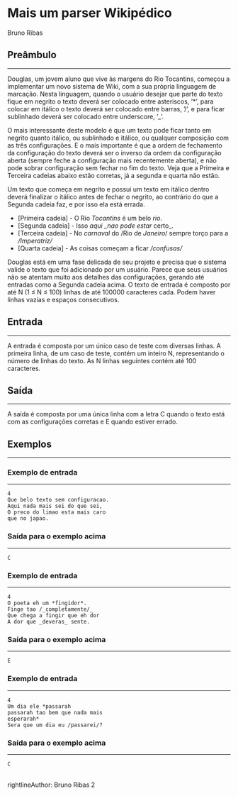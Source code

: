# Mais um parser Wikipédico

Bruno Ribas

## Preâmbulo
---
Douglas, um jovem aluno que vive às margens do Rio Tocantins, começou a implementar um novo sistema de Wiki, com a
sua própria linguagem de marcação.
Nesta linguagem, quando o usuário desejar que parte do texto fique em negrito o texto deverá ser colocado entre asteriscos,
’*’, para colocar em itálico o texto deverá ser colocado entre barras, ’/’, e para ficar sublinhado deverá ser colocado entre
underscore, ’\_’.

O mais interessante deste modelo é que um texto pode ficar tanto em negrito quanto itálico, ou sublinhado e itálico, ou
qualquer composição com as três configurações. E o mais importante é que a ordem de fechamento da configuração do
texto deverá ser o inverso da ordem da configuração aberta (sempre feche a configuração mais recentemente aberta), e não
pode sobrar configuração sem fechar no fim do texto. Veja que a Primeira e Terceira cadeias abaixo estão corretas, já a
segunda e quarta não estão.

Um texto que começa em negrito e possui um texto em itálico dentro deverá finalizar o itálico antes de fechar o negrito,
ao contrário do que a Segunda cadeia faz, e por isso ela está errada.
* [Primeira cadeia] - O Rio *Tocantins* é um belo _rio_.
* [Segunda cadeia] - Isso *aqui _nao pode estar* certo_.
* [Terceira cadeia] - No _carnaval_ do /Rio de *Janeiro*/ sempre torço para a *_/Imperatriz/_*
* [Quarta cadeia] - As coisas começam a ficar */_confusas/_*

Douglas está em uma fase delicada de seu projeto e precisa que o sistema valide o texto que foi adicionado por um usuário.
Parece que seus usuários não se atentam muito aos detalhes das configurações, gerando até entradas como a Segunda
cadeia acima.
O texto de entrada é composto por até N (1 ≤ N ≤ 100) linhas de até 100000 caracteres cada. Podem haver linhas vazias
e espaços consecutivos.

## Entrada
---
A entrada é composta por um único caso de teste com diversas linhas. A primeira linha, de um caso de teste, contém um
inteiro N, representando o número de linhas do texto. As N linhas seguintes contém até 100 caracteres.

## Saída
---
A saída é composta por uma única linha com a letra C quando o texto está com as configurações corretas e E quando
estiver errado.

## Exemplos
---
### Exemplo de entrada
---
    4
    Que belo texto sem configuracao.
    Aqui nada mais sei do que sei,
    O preco do limao esta mais caro
    que no japao.
### Saída para o exemplo acima
---
    C

### Exemplo de entrada
---
    4
    O poeta eh um *fingidor*.
    Finge tao /_completamente/_
    Que chega a fingir que eh dor
    A dor que _deveras_ sente.
### Saída para o exemplo acima
---
    E
### Exemplo de entrada
---
    4
    Um dia ele *passarah
    passarah tao bem que nada mais
    esperarah*
    Sera que um dia eu /passarei/?
### Saída para o exemplo acima
---
    C
    
\
rightlineAuthor: Bruno Ribas
2